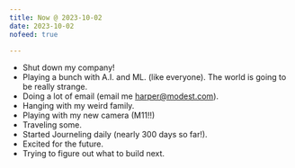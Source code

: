 ```yaml
---
title: Now @ 2023-10-02
date: 2023-10-02
nofeed: true

---
```


* Shut down my company!
* Playing a bunch with A.I. and ML. (like everyone). The world is going to be really strange.
* Doing a lot of email (email me [harper@modest.com](mailto:harper@modest.com)).
* Hanging with my weird family.
* Playing with my new camera (M11!!)
* Traveling some.
* Started Journeling daily (nearly 300 days so far!).
* Excited for the future.
* Trying to figure out what to build next.
